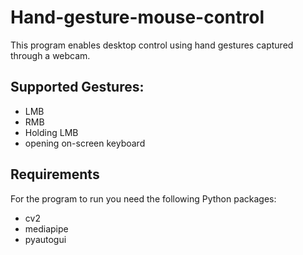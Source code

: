 # Hand-gesture-mouse-control
This program enables desktop control using hand gestures captured through a webcam.

## Supported Gestures:
* LMB
* RMB
* Holding LMB
* opening on-screen keyboard

## Requirements
For the program to run you need the following Python packages:
* cv2
* mediapipe
* pyautogui
